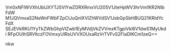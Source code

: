Vm0xNFlWVXhUblJXYTJSVlYwZDRXRmxVU205V1JteHpWV3hrVm1KR2NIbFdW
M1JQVmxaS2NsWnFWbFZpClJuQnlXVlZhWVdSV1JsbGpSbHBUQ21KRldYcFdX
SEJEVkRKU1YyTkZWbGhpVlZwb1EyMVdjVkZVVmxKTgpiVkl6V1dwS1MyUkdi
RFpOUlhSRVltczFOVmxyUlRsUVVXOUxaRzVrTVFvS2FIaDIKCm1zeQ==

nkw